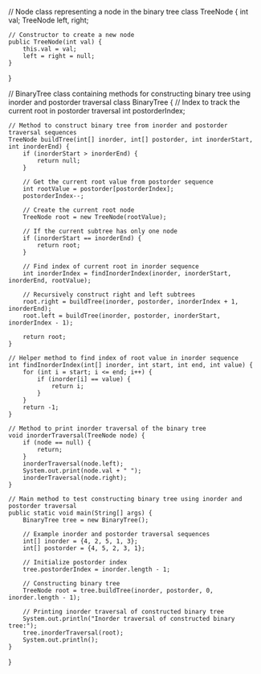 // Node class representing a node in the binary tree
class TreeNode {
    int val;
    TreeNode left, right;

    // Constructor to create a new node
    public TreeNode(int val) {
        this.val = val;
        left = right = null;
    }
}

// BinaryTree class containing methods for constructing binary tree using inorder and postorder traversal
class BinaryTree {
    // Index to track the current root in postorder traversal
    int postorderIndex;

    // Method to construct binary tree from inorder and postorder traversal sequences
    TreeNode buildTree(int[] inorder, int[] postorder, int inorderStart, int inorderEnd) {
        if (inorderStart > inorderEnd) {
            return null;
        }

        // Get the current root value from postorder sequence
        int rootValue = postorder[postorderIndex];
        postorderIndex--;

        // Create the current root node
        TreeNode root = new TreeNode(rootValue);

        // If the current subtree has only one node
        if (inorderStart == inorderEnd) {
            return root;
        }

        // Find index of current root in inorder sequence
        int inorderIndex = findInorderIndex(inorder, inorderStart, inorderEnd, rootValue);

        // Recursively construct right and left subtrees
        root.right = buildTree(inorder, postorder, inorderIndex + 1, inorderEnd);
        root.left = buildTree(inorder, postorder, inorderStart, inorderIndex - 1);

        return root;
    }

    // Helper method to find index of root value in inorder sequence
    int findInorderIndex(int[] inorder, int start, int end, int value) {
        for (int i = start; i <= end; i++) {
            if (inorder[i] == value) {
                return i;
            }
        }
        return -1;
    }

    // Method to print inorder traversal of the binary tree
    void inorderTraversal(TreeNode node) {
        if (node == null) {
            return;
        }
        inorderTraversal(node.left);
        System.out.print(node.val + " ");
        inorderTraversal(node.right);
    }

    // Main method to test constructing binary tree using inorder and postorder traversal
    public static void main(String[] args) {
        BinaryTree tree = new BinaryTree();

        // Example inorder and postorder traversal sequences
        int[] inorder = {4, 2, 5, 1, 3};
        int[] postorder = {4, 5, 2, 3, 1};

        // Initialize postorder index
        tree.postorderIndex = inorder.length - 1;

        // Constructing binary tree
        TreeNode root = tree.buildTree(inorder, postorder, 0, inorder.length - 1);

        // Printing inorder traversal of constructed binary tree
        System.out.println("Inorder traversal of constructed binary tree:");
        tree.inorderTraversal(root);
        System.out.println();
    }
}
